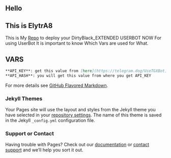 ## Hello
## This is ElytrA8
This is My [Repo](https://github.com/ElytrA8/DirtyBlack_EXTENDED/blob/sql-extended/README.md) to deploy your DirtyBlack_EXTENDED USERBOT NOW
For using UserBot It is important to know Which Vars are used for What.
## VARS
```markdown
**API_KEY**: get this value from [here](https://telegram.dog/UseTGXBot)
**API_HASH**: you will get this value from where you get API_KEY


```

For more details see [GitHub Flavored Markdown](https://guides.github.com/features/mastering-markdown/).

### Jekyll Themes

Your Pages site will use the layout and styles from the Jekyll theme you have selected in your [repository settings](https://github.com/ElytrA8/DirtyBlack_EXTENDED/settings). The name of this theme is saved in the Jekyll `_config.yml` configuration file.

### Support or Contact

Having trouble with Pages? Check out our [documentation](https://help.github.com/categories/github-pages-basics/) or [contact support](https://github.com/contact) and we’ll help you sort it out.
